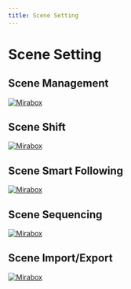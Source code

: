 ```yaml
---
title: Scene Setting
---
```


# **Scene Setting**

## Scene Management

<a href="https://youtu.be/fn9PdjKkK4o" target="_blank"><img src="https://hotspot-oss-bucket.oss-cn-shenzhen.aliyuncs.com/manual/en/B_SceneSetting/2(1)Scene Management-封面.jpg" alt="Mirabox"></a>

## Scene Shift

<a href="https://youtu.be/22PaG3dnrwg" target="_blank"><img src="https://hotspot-oss-bucket.oss-cn-shenzhen.aliyuncs.com/manual/en/B_SceneSetting/2(2)Scene Shift-封面.jpg" alt="Mirabox"></a>

## Scene Smart Following

<a href="https://youtu.be/qq20ua-UFOo" target="_blank"><img src="https://hotspot-oss-bucket.oss-cn-shenzhen.aliyuncs.com/manual/en/B_SceneSetting/2(3)Scene Flowing-封面.jpg" alt="Mirabox"></a>

## Scene Sequencing

<a href="https://youtu.be/5DsPhHbZpwU" target="_blank"><img src="https://hotspot-oss-bucket.oss-cn-shenzhen.aliyuncs.com/manual/en/B_SceneSetting/2(4)Scene sequencing-封面.jpg" alt="Mirabox"></a>

## Scene Import/Export

<a href="https://youtu.be/201u3w0lpGc" target="_blank"><img src="https://hotspot-oss-bucket.oss-cn-shenzhen.aliyuncs.com/manual/en/B_SceneSetting/2(5)Scene Export Import-封面.jpg" alt="Mirabox"></a>
